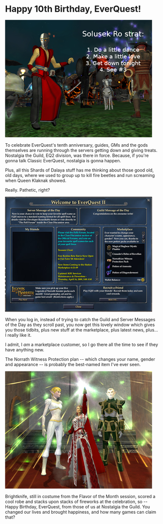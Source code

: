 # Happy 10th Birthday, EverQuest!

![eq10-2](../uploads/2009/04/eq10-2.jpg "eq10-2")

To celebrate EverQuest's tenth anniversary, guides, GMs and the gods themselves are running through the servers getting down and giving treats. Nostalgia the Guild, EQ2 division, was there in force. Because, if you're gonna talk Classic EverQuest, nostalgia is gonna happen.

Plus, all this Shards of Dalaya stuff has me thinking about those good old, old days, where we used to group up to kill fire beetles and run screaming when Queen Klaknak showed.

Really. Pathetic, right?

![everquest2-2009-04-16-19-31-01-66](../uploads/2009/04/everquest2-2009-04-16-19-31-01-66.jpg "everquest2-2009-04-16-19-31-01-66")

When you log in, instead of trying to catch the Guild and Server Messages of the Day as they scroll past, you now get this lovely window which gives you those tidbits, plus new stuff at the marketplace, plus latest news, plus... I really like it.

I admit, I *am* a marketplace customer, so I go there all the time to see if they have anything new.

The Norrath Witness Protection plan -- which changes your name, gender and appearance -- is probably the best-named item I've ever seen.

![eq10-3](../uploads/2009/04/eq10-3.jpg "eq10-3")

Brightknife, still in costume from the Flavor of the Month session, scored a cool robe and stacks upon stacks of fireworks at the celebration, so -- Happy Birthday, EverQuest, from those of us at Nostalgia the Guild. You changed our lives and brought happiness, and how many games can claim that?

